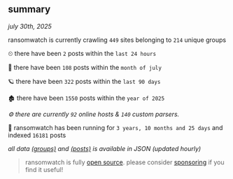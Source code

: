 
## summary
_july 30th, 2025_

ransomwatch is currently crawling `449` sites belonging to `214` unique groups

⏲ there have been `2` posts within the `last 24 hours`

🦈 there have been `108` posts within the `month of july`

🪐 there have been `322` posts within the `last 90 days`

🏚 there have been `1550` posts within the `year of 2025`

_⚙️ there are currently `92` online hosts & `140` custom parsers._

🦕 ransomwatch has been running for `3 years, 10 months and 25 days` and indexed `16181` posts

_all data  [(groups)](http://ransomwhat.telemetry.ltd/groups) and [(posts)](http://ransomwhat.telemetry.ltd/posts) is available in JSON (updated hourly)_

> ransomwatch is fully [open source](https://github.com/joshhighet/ransomwatch#ransomwatch--). please consider [sponsoring](https://github.com/sponsors/joshhighet) if you find it useful!

